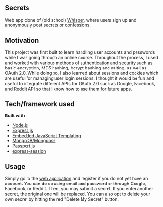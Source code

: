 ## Secrets
Web app clone of (old school) [Whisper](http://whisper.sh/), where users sign up and anonymously post secrets or confessions.

## Motivation
This project was first built to learn handling user accounts and passwords while I was going through an online course. Throughout the process, I used and worked with various methods of authentication and security such as basic encryption, MD5 hashing, bcrypt hashing and salting, as well as OAuth 2.0. While doing so, I also learned about sessions and cookies which are useful for managing user login sessions. I thought it would be fun and useful to integrate different APIs for OAuth 2.0 such as Google, Facebook, and Reddit API so that I know how to use them for future apps.

## Tech/framework used
<b>Built with</b>
- [Node.js](https://nodejs.org/en/)
- [Express.js](http://expressjs.com/)
- [Embedded JavaScript Templating](http://ejs.co/)
- [MongoDB/Mongoose](https://mongoosejs.com/)
- [Passport.js](http://www.passportjs.org/)
- [express-session](https://www.npmjs.com/package/express-session)

## Usage
Simply go to the [web application](https://secrets-confessions.herokuapp.com/) and register if you do not yet have an account. You can do so using email and password or through Google, Facebook, or Reddit. Then, you may submit a secret. If you enter another secret, the original one will be replaced. You can also opt to delete your own secret by hitting the red "Delete My Secret" button.
